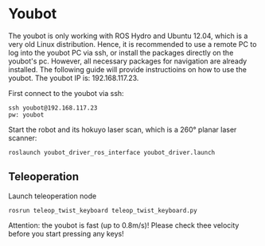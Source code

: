 # Youbot
The youbot is only working with ROS Hydro and Ubuntu 12.04, which is a very old Linux distribution. Hence, it is recommended to use a remote PC to log into the youbot PC
via ssh, or install the packages directly on the youbot's pc. However, all necessary packages for navigation are already installed. The following guide will provide instructioins
on how to use the youbot. The youbot IP is: 192.168.117.23.

First connect to the youbot via ssh: 

    ssh youbot@192.168.117.23
    pw: youbot

Start the robot and its hokuyo laser scan, which is a 260° planar laser scanner:

    roslaunch youbot_driver_ros_interface youbot_driver.launch

## Teleoperation
Launch teleoperation node

    rosrun teleop_twist_keyboard teleop_twist_keyboard.py

Attention: the youbot is fast (up to 0.8m/s)! Please check thee velocity before you start pressing any keys! 
